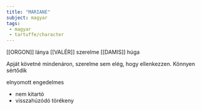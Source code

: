 ```yaml
---
title: "MARIANE"
subject: magyar
tags:
 - magyar
 - tartuffe/character
---
```

[[ORGON]] lánya
[[VALÉR]] szerelme
[[DAMIS]] húga

Apját követné mindenáron, szerelme sem elég, hogy ellenkezzen. Könnyen sértődik 

elnyomott
engedelmes
- nem kitartó
- visszahúzódó
törékeny